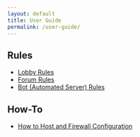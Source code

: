 ```yaml
---
layout: default
title: User Guide
permalink: /user-guide/
---
```


## Rules
* [Lobby Rules](lobby-rules)
* [Forum Rules](forum-rules)
* [Bot (Automated Server) Rules](bot-rules)


## How-To
* [How to Host and Firewall Configuration](how-to-host)


